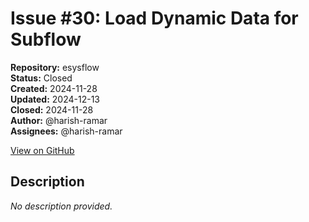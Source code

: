 # Issue #30: Load Dynamic Data for Subflow

**Repository:** esysflow  
**Status:** Closed  
**Created:** 2024-11-28  
**Updated:** 2024-12-13  
**Closed:** 2024-11-28  
**Author:** @harish-ramar  
**Assignees:** @harish-ramar  

[View on GitHub](https://github.com/Simtestlab/esysflow/issues/30)

## Description

*No description provided.*